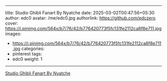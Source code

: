 
---
title: Studio Ghibli Fanart By Nyatche
date: 2025-03-02T00:47:56+05:30
author: edc0
avatar: /me/edc0.jpg
authorlink: https://github.com/edczero
cover: https://i.pinimg.com/564x/b7/76/42/b776420773f5fc131fe2112ca8f8e711.jpg
images:
   - https://i.pinimg.com/564x/b7/76/42/b776420773f5fc131fe2112ca8f8e711.jpg
categories:
  - pinterest
tags:
  - edc0
weight: 1
---

<!--more-->

[Studio Ghibli Fanart By Nyatche](https://in.pinterest.com/pin/91901648640198703/)

	